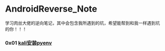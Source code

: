 # AndroidReverse_Note
学习肉丝大佬的逆向笔记，其中会包含我所遇到的坑，希望能帮到和我一样遇到坑的你！！！
### 0x01 [kali安装pyenv](./kali安装pyenv/KaliLinux搭建pyenv.md)